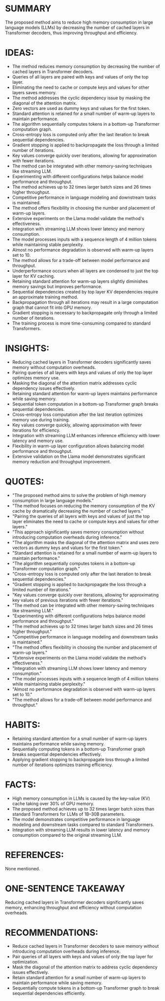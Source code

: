 # SUMMARY
The proposed method aims to reduce high memory consumption in large language models (LLMs) by decreasing the number of cached layers in Transformer decoders, thus improving throughput and efficiency.

# IDEAS:
- The method reduces memory consumption by decreasing the number of cached layers in Transformer decoders.
- Queries of all layers are paired with keys and values of only the top layer.
- Eliminating the need to cache or compute keys and values for other layers saves memory.
- The method addresses the cyclic dependency issue by masking the diagonal of the attention matrix.
- Zero vectors are used as dummy keys and values for the first token.
- Standard attention is retained for a small number of warm-up layers to maintain performance.
- The algorithm sequentially computes tokens in a bottom-up Transformer computation graph.
- Cross-entropy loss is computed only after the last iteration to break sequential dependencies.
- Gradient stopping is applied to backpropagate the loss through a limited number of iterations.
- Key values converge quickly over iterations, allowing for approximation with fewer iterations.
- The method can be integrated with other memory-saving techniques like streaming LLM.
- Experimenting with different configurations helps balance model performance and throughput.
- The method achieves up to 32 times larger batch sizes and 26 times higher throughput.
- Competitive performance in language modeling and downstream tasks is maintained.
- The method offers flexibility in choosing the number and placement of warm-up layers.
- Extensive experiments on the Llama model validate the method's effectiveness.
- Integration with streaming LLM shows lower latency and memory consumption.
- The model processes inputs with a sequence length of 4 million tokens while maintaining stable perplexity.
- Almost no performance degradation is observed with warm-up layers set to 10.
- The method allows for a trade-off between model performance and throughput.
- Underperformance occurs when all layers are condensed to just the top layer for KV caching.
- Retaining standard attention for warm-up layers slightly diminishes memory savings but improves performance.
- Sequential dependencies created by top layer KV dependencies require an approximate training method.
- Backpropagation through all iterations may result in a large computation graph that cannot fit into GPU memory.
- Gradient stopping is necessary to backpropagate only through a limited number of iterations.
- The training process is more time-consuming compared to standard Transformers.

# INSIGHTS:
- Reducing cached layers in Transformer decoders significantly saves memory without computation overheads.
- Pairing queries of all layers with keys and values of only the top layer optimizes memory use.
- Masking the diagonal of the attention matrix addresses cyclic dependency issues effectively.
- Retaining standard attention for warm-up layers maintains performance while saving memory.
- Sequential token computation in a bottom-up Transformer graph breaks sequential dependencies.
- Cross-entropy loss computation after the last iteration optimizes memory use during training.
- Key values converge quickly, allowing approximation with fewer iterations for efficiency.
- Integration with streaming LLM enhances inference efficiency with lower latency and memory use.
- Flexibility in warm-up layer configuration allows balancing model performance and throughput.
- Extensive validation on the Llama model demonstrates significant memory reduction and throughput improvement.

# QUOTES:
- "The proposed method aims to solve the problem of high memory consumption in large language models."
- "The method focuses on reducing the memory consumption of the KV cache by dramatically decreasing the number of cached layers."
- "Pairing the queries of all layers with keys and values of just the top layer eliminates the need to cache or compute keys and values for other layers."
- "This approach significantly saves memory consumption without introducing computation overheads during inference."
- "The algorithm masks the diagonal of the attention matrix and uses zero vectors as dummy keys and values for the first token."
- "Standard attention is retained for a small number of warm-up layers to maintain performance."
- "The algorithm sequentially computes tokens in a bottom-up Transformer computation graph."
- "Cross-entropy loss is computed only after the last iteration to break sequential dependencies."
- "Gradient stopping is applied to backpropagate the loss through a limited number of iterations."
- "Key values converge quickly over iterations, allowing for approximating key values of previous iterations with fewer iterations."
- "The method can be integrated with other memory-saving techniques like streaming LLM."
- "Experimenting with different configurations helps balance model performance and throughput."
- "The method achieves up to 32 times larger batch sizes and 26 times higher throughput."
- "Competitive performance in language modeling and downstream tasks is maintained."
- "The method offers flexibility in choosing the number and placement of warm-up layers."
- "Extensive experiments on the Llama model validate the method's effectiveness."
- "Integration with streaming LLM shows lower latency and memory consumption."
- "The model processes inputs with a sequence length of 4 million tokens while maintaining stable perplexity."
- "Almost no performance degradation is observed with warm-up layers set to 10."
- "The method allows for a trade-off between model performance and throughput."

# HABITS:
- Retaining standard attention for a small number of warm-up layers maintains performance while saving memory.
- Sequentially computing tokens in a bottom-up Transformer graph breaks sequential dependencies effectively.
- Applying gradient stopping to backpropagate loss through a limited number of iterations optimizes training efficiency.

# FACTS:
- High memory consumption in LLMs is caused by the key-value (KV) cache taking over 30% of GPU memory.
- The proposed method achieves up to 32 times larger batch sizes than standard Transformers for LLMs of 1B–30B parameters.
- The model demonstrates competitive performance in language modeling and downstream tasks compared to standard Transformers.
- Integration with streaming LLM results in lower latency and memory consumption compared to the original streaming LLM.

# REFERENCES:
None mentioned.

# ONE-SENTENCE TAKEAWAY
Reducing cached layers in Transformer decoders significantly saves memory, enhancing throughput and efficiency without computation overheads.

# RECOMMENDATIONS:
- Reduce cached layers in Transformer decoders to save memory without introducing computation overheads during inference.
- Pair queries of all layers with keys and values of only the top layer for optimization.
- Mask the diagonal of the attention matrix to address cyclic dependency issues effectively.
- Retain standard attention for a small number of warm-up layers to maintain performance while saving memory.
- Sequentially compute tokens in a bottom-up Transformer graph to break sequential dependencies efficiently.